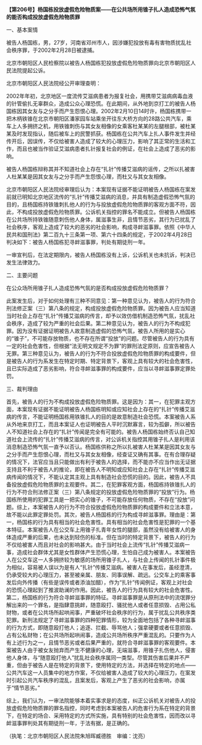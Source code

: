 **【第206号】杨国栋投放虚假危险物质案——在公共场所用锥子扎人造成恐怖气氛的能否构成投放虚假危险物质罪**

一、基本案情

被告人杨国栋，男，27岁，河南省邓州市人，因涉嫌犯投放有毒有害物质扰乱社会秩序罪，于2002年2月28日被逮捕。

北京市朝阳区人民检察院以被告人杨国栋犯投放虚假危险物质罪向北京市朝阳区人民法院提起公诉。

北京市朝阳区人民法院经公开审理查明：

2002年年初，北京地区一度流传艾滋病患者为报复社会，用携带艾滋病病毒血液的针管偷扎无辜群众，造成公众心理恐慌。在此期间，从外地到京打工的被告人杨国栋因其女友与之分手而产生怨恨心理。2002年2月10日14时许，杨国栋携带一把木柄铁锥在北京市朝阳区潘家园车站乘坐开往东大桥方向的28路公共汽车，乘车上人多拥挤之机，用铁锥刺伤与其女友相像的女乘客杜某某的左腿根部，被杜某某及时发现指认，随后被车上的民警抓获。杨国栋在公共汽车上扎人事件发生并经传开后，因误传，不仅给被害人造成了较大的心理压力，影响了其正常的生活和工作，而且也被当作验证艾滋病患者扎针报复社会的例证，在社会上造成了恶劣的影响。

被告人杨国栋辩称其并不知道社会上存在“扎针”传播艾滋病的谣传，之所以扎被害人杜某某是因其女友与之分手而产生怨恨心理，而杜又与其女友相像。

北京市朝阳区人民法院经审理后认为：本案现有证据不能证明被告人杨国栋在案发前就已明知北京地区流传的“扎针”传播艾滋病的消息，并具有制造虚假恐怖气氛的目的，且杨国栋持铁锥刺扎他人的行为与投放虚假危险物质罪的客观方面不符，因此，不构成投放虚假危险物质罪。公诉机关指控的罪名不能成立。但被告人杨国栋在公共场所持铁锥随意刺伤他人身体，属滋事生非，且情节恶劣，其行为已扰乱了社会秩序，客观上造成了较大的恶劣的社会影响，构成寻衅滋事罪。依照《中华人民共和国刑法》第二百九十三条第一项、第六十四条的规定，于2002年4月28日判决如下：被告人杨国栋犯寻衅滋事罪，判处有期徒刑一年。

一审宣判后，在法定期限内，被告人杨国栋没有上诉，公诉机关也未抗诉，判决已发生法律效力。

二、主要问题

在公众场所用锥子扎人造成恐怖气氛的是否构成投放虚假危险物质罪？

此案发生后，对于如何处理有三种不同意见：第一种意见认为，被告人的行为符合刑法修正案（三）第八条的规定，构成投放虚假危险物质罪。因为被告人应当知道当时社会上存在“扎针”传播艾滋病的传言，却予以效仿借机制造恐怖气氛，扰乱社会秩序，造成了较为严重的社会后果。第二种意见认为，被告人的行为不构成犯罪。因为没有证据证明被告人故意制造虚假的恐怖气氛，被告人所用的是实心的“锥子”，不可能存放物质，也不存在所谓“投放”的问题。尽管被告人的行为具有一定的社会危害性，但根据“法无明文规定不为罪”的罪刑法定原则，应宣告被告人无罪。第三种意见认为，被告人的行为不符合投放虚假危险物质罪的构成要件，但是被告人的行为系发生在特定时期、特定背景下，客观上具有较大的社会危害性，且已实际造成了恶劣影响，符合寻衅滋事罪的构成要件，应当以寻衅滋事罪定罪处罚。

三、裁判理由

首先，被告人的行为不构成投放虚假危险物质罪。这是因为：其一，在犯罪主观方面，本案现有证据不能证明被告人杨国栋明知或应知社会上存在的“扎针”传播艾滋病的传言，不能证明杨国栋用铁锥扎人的目的是故意制造社会恐慌。本案被告人系从外地来京打工，而且本案证人也证明被告人平时沉默寡言，较为孤僻，所以被告人不知道社会上存在的“扎针”传闻是完全有可能的。被告人杨国栋始终否认自己知道社会上流传的“扎针”传播艾滋病的传言，对公诉机关指控其用锥子扎人是利用该消息制造恐怖气氛一直予以否认。杨国栋供称之所以扎被害人杜某某是因其女友与之分手而产生怨恨心理，而杜又与其女友相像，经查证又确有其事。在有合理存疑的情况下，法官应当且只能做出有利于被告人的选择，而不能亦不应当作出无证据支持且不利于被告人的推论，即在被告人不明知或应知社会上存在“扎针”传播艾滋病传闻的情况下，不能认定其主观上具有制造社会恐慌的目的。因此，被告人不具备投放虚假危险物质罪的主观要件。其二，在犯罪客观方面，杨国栋持铁锥扎人的行为不符合刑法修正案（三）第八条规定的投放虚假危险物质罪的“投放”行为。杨国栋所使用的犯罪工具是一把实心的锥子，不可能存放任何物质，不存在“投放”问题。综上，本案被告人的行为不符合投放虚假危险物质罪的构成要件和立法本意，故不能以此罪定罪处罚。其次，被告人杨国栋的行为构成寻衅滋事罪。理由是：第一，杨国栋的行为具有相当的社会危害性。具有相当的社会危害性是犯罪的一个基本特征。本案被告人在公交车上用锥子扎青年女性的腿部，虽然没有给被害人的身体造成严重的后果，也未达到轻伤的标准。但在当时的特定背景下，被告人的行为不仅给被害人而且对社会的影响甚大。由于当时社会上流传“扎针”传播艾滋病一事，造成社会群体尤其是女性群体产生恐慌心理，生怕自己成为被害人。本案被告人在公交车这一人多拥挤较为敏感的场所用锥子扎人，与社会上传闻的扎针事件极为相似，容易被人误以为是有人“扎针”传播艾滋病。被害人在事发后，虽经澄清，仍承受较大的心理压力，甚至被亲属、朋友、同事误解、疏远。公交车上的乘客事发后向外传播（有些是误传或者添油加醋），作为“扎针”传闻例证，客观上对社会的恐慌心理起到了推波助澜的作用。因此，被告人的行为具有较大的社会危害性。第二，杨国栋的行为符合寻衅滋事罪的特征。寻衅滋事罪是从原刑法中的流氓罪分解出来的一个罪名，是指肆意挑衅，随意殴打、骚扰他人或者任意损毁、占用公私财物，或者在公共场所起哄闹事，严重破坏社会秩序的行为，属于扰乱公共秩序类犯罪。新刑法规定了寻衅滋事罪的四种犯罪情形，较为全面地包括了各种寻衅滋事的行为方式，即随意殴打他人；追逐、拦截、辱骂他人；强拿硬要或者任意损毁、占有公私财物；在公共场所起哄闹事，造成公共场所秩序严重混乱的。只要作为人有上述行为之一，且情节恶劣或者后果严重的，就符合寻衅滋事罪的客观要件。本案被告人由于被女友抛弃而产生不健康的心理，无端滋事，用锥子扎伤他人，侵害他人身体，与“随意殴打他人”扰乱社会秩序属同一类型。尽管其伤害后果并不严重，但由于被告人是在特定的背景下，使用特定的方法，并选择在特定的地点——公共汽车这一人员集中的地方作案，不仅给被害人造成了较大的心理压力，在案发时引起公共汽车秩序的混乱，且案发后，客观上产生了恶劣的社会影响，亦属于“情节恶劣。”

综上，我们认为，一审法院能够本着实事求是的态度，纠正公诉机关对被告人的投放虚假危险物质罪的罪名指控，同时考虑到本案被告人的危害行为系在特定的背景下，在特定的场合、采用特定的方式所实施，具有特别的社会危害性，因而改以寻衅滋事罪判处其有期徒刑一年，于法有据，是正确的。

（执笔：北京市朝阳区人民法院朱旭晖臧德胜　审编：沈亮）